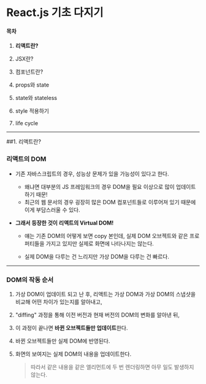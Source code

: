 # React.js 기초 다지기

#### 목차

1. **리액트란?**

2. JSX란?

3. 컴포넌트란?

4. props와 state

5. state와 stateless

6. style 적용하기

7. life cycle

   

___

##1. 리액트란?

### **리액트의 DOM**

- 기존 자바스크립트의 경우, 성능상 문제가 있을 가능성이 있다고 한다.

  - 왜냐면 대부분의 JS 프레임워크의 경우 DOM을 필요 이상으로 많이 업데이트 하기 때문!
  - 최근의 웹 문서의 경우 굉장히 많은 DOM 컴포넌트들로 이루어져 있기 때문에 이게 부담스러울 수 있다.

- **그래서 등장한 것이 리액트의 Virtual DOM!**

  - 얘는 기존 DOM의 어떻게 보면 copy 본인데, 실제 DOM 오브젝트와 같은 프로퍼티들을 가지고 있지만 실제로 화면에 나타나지는 않는다.

  - 실제 DOM을 다루는 건 느리지만 가상 DOM을 다루는 건 빠르다.




___

### **DOM의 작동 순서**

1. 가상 DOM이 업데이트 되고 난 후, 리액트는 가상 DOM과 가상 DOM의 스냅샷을 비교해 어떤 차이가 있는지를 알아내고,
2. "diffing" 과정을 통해 이전 버전과 현재 버전의 DOM의 변화를 알아낸 뒤,
3. 이 과정이 끝나면 **바뀐 오브젝트들만 업데이트**한다.
4. 바뀐 오브젝트들만 실제 DOM에 반영된다.
5. 화면의 보여지는 실제 DOM의 내용을 업데이트한다.

   > 따라서 같은 내용을 같은 엘리먼트에 두 번 렌더링하면 아무 일도 발생하지 않는다.